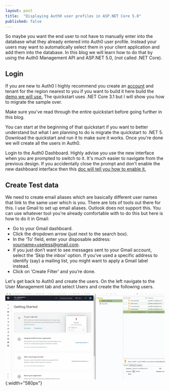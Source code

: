 ```yaml
---
layout: post
title:  "Displaying Auth0 user profiles in ASP.NET Core 5.0"
published: false
---
```


So maybe you want the end user to not have to manually enter into the database what they already entered into Auth0 user profile. Instead your users may want to automatically select them in your client application and add them into the database. In this blog we will learn how to do that by using the Auth0 Management API and ASP.NET 5.0, (not called .NET Core).

## Login ##

If you are new to Auth0 I highly recommend you create an [account](https://auth0.com/signup?&signUpData=%7B%22category%22%3A%22button%22%7D&email=undefined) and tenant for the region nearest to you if you want to build it here build the [demo we will use.](https://github.com/LayersOfAbstraction/Auth0UserProfileDisplayStarterKit) The quickstart uses .NET Core 3.1 but I will show you how to migrate the sample over. 

Make sure you've read through the entire quickstart before going further in this blog.

You can start at the beginning of that quickstart if you want to better understand but what I am planning to do is migrate the quickstart to .NET 5. Download the quickstart and run it to make sure it works. Once you're done we will create all the users in Auth0.

Login to the Auth0 Dashboard. Highly advise you use the new interface when you are prompted to switch to it. It's much easier to navigate from the previous design. If you accidentally close the prompt and don't enable the new dashboard interface then this [doc will tell you how to enable it.](https://auth0.com/docs/get-started/dashboard/upcoming-dashboard-changes#december-2020) 


## Create Test data ##

We need to create email aliases which are basically different user names that link to the same user which is you. There are lots of tools out there for this. I use Gmail to set up email aliases. Outlook does not support this. You can use whatever tool you're already comfortable with to do this but here is how to do it in Gmail:

* Go to your Gmail dashboard.
* Click the dropdown arrow (just next to the search box).
* In the ‘To’ field, enter your disposable address: yourname+useless@gmail.com.
* If you just don’t want to see messages sent to your Gmail account, select the ‘Skip the inbox’ option. If you’ve used a specific address to identify (say) a mailing list, you might want to apply a Gmail label instead.
* Click on ‘Create Filter’ and you’re done.

Let's get back to Auth0 and create the users. On the left navigate to the User Management tab and select Users and create the following users. 

![CreateUsers](../images/Displaying-auth0-user-profiles-in-ASP.NET-Core-MVC/CreateAuth0User.gif){:width="580px"}






